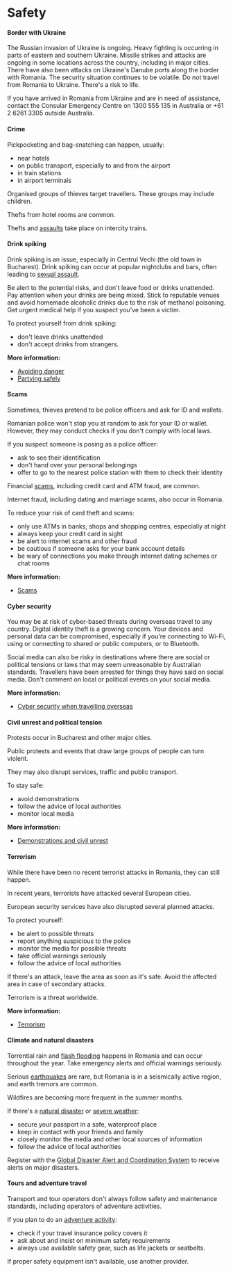 # Safety

#### Border with Ukraine

The Russian invasion of Ukraine is ongoing. Heavy fighting is occurring in parts of eastern and southern Ukraine. Missile strikes and attacks are ongoing in some locations across the country, including in major cities. There have also been attacks on Ukraine's Danube ports along the border with Romania. The security situation continues to be volatile. Do not travel from Romania to Ukraine. There's a risk to life.

If you have arrived in Romania from Ukraine and are in need of assistance, contact the Consular Emergency Centre on 1300 555 135 in Australia or +61 2 6261 3305 outside Australia.

#### Crime

Pickpocketing and bag-snatching can happen, usually:

* near hotels
* on public transport, especially to and from the airport
* in train stations
* in airport terminals

Organised groups of thieves target travellers. These groups may include children.

Thefts from hotel rooms are common.

Thefts and [assaults](/while-youre-away/crime/assaulted "I've been assaulted overseas") take place on intercity trains.

#### Drink spiking

Drink spiking is an issue, especially in Centrul Vechi (the old town in Bucharest). Drink spiking can occur at popular nightclubs and bars, often leading to [sexual assault](/before-you-go/safety/sexual-assault "Reducing the risk of sexual assault and harassment").

Be alert to the potential risks, and don't leave food or drinks unattended. Pay attention when your drinks are being mixed. Stick to reputable venues and avoid homemade alcoholic drinks due to the risk of methanol poisoning. Get urgent medical help if you suspect you’ve been a victim.

To protect yourself from drink spiking:

* don't leave drinks unattended
* don't accept drinks from strangers.

**More information:**

* [Avoiding danger](/before-you-go/safety/theft-robbery "Theft and robbery")
* [Partying safely](/before-you-go/safety/partying "Partying safely")

#### Scams

Sometimes, thieves pretend to be police officers and ask for ID and wallets.

Romanian police won't stop you at random to ask for your ID or wallet. However, they may conduct checks if you don't comply with local laws.

If you suspect someone is posing as a police officer:

* ask to see their identification
* don't hand over your personal belongings
* offer to go to the nearest police station with them to check their identity

Financial [scams](/before-you-go/safety/scams "Scams that affect travellers"), including credit card and ATM fraud, are common.

Internet fraud, including dating and marriage scams, also occur in Romania.

To reduce your risk of card theft and scams:

* only use ATMs in banks, shops and shopping centres, especially at night
* always keep your credit card in sight
* be alert to internet scams and other fraud
* be cautious if someone asks for your bank account details
* be wary of connections you make through internet dating schemes or chat rooms

**More information:**

* [Scams](/before-you-go/safety/scams "Scams that affect travellers")

#### Cyber security

You may be at risk of cyber-based threats during overseas travel to any country. Digital identity theft is a growing concern. Your devices and personal data can be compromised, especially if you're connecting to Wi-Fi, using or connecting to shared or public computers, or to Bluetooth.

Social media can also be risky in destinations where there are social or political tensions or laws that may seem unreasonable by Australian standards. Travellers have been arrested for things they have said on social media. Don't comment on local or political events on your social media.

**More information:**

* [Cyber security when travelling overseas](/before-you-go/staying-safe/cyber-security "Cyber security when travelling overseas")

#### Civil unrest and political tension

Protests occur in Bucharest and other major cities.

Public protests and events that draw large groups of people can turn violent.

They may also disrupt services, traffic and public transport.

To stay safe:

* avoid demonstrations
* follow the advice of local authorities
* monitor local media

**More information:**

* [Demonstrations and civil unrest](/before-you-go/safety/protests-civil-unrest "Protests and civil unrest")

#### Terrorism

While there have been no recent terrorist attacks in Romania, they can still happen.

In recent years, terrorists have attacked several European cities.

European security services have also disrupted several planned attacks.

To protect yourself:

* be alert to possible threats
* report anything suspicious to the police
* monitor the media for possible threats
* take official warnings seriously
* follow the advice of local authorities

If there's an attack, leave the area as soon as it's safe. Avoid the affected area in case of secondary attacks.

Terrorism is a threat worldwide.

**More information:**

* [Terrorism](/before-you-go/safety/terrorism "Terrorism")

#### Climate and natural disasters

Torrential rain and [flash flooding](/before-you-go/safety/natural-disasters "Staying safe when there's a natural disaster") happens in Romania and can occur throughout the year. Take emergency alerts and official warnings seriously.

Serious [earthquakes](/before-you-go/safety/earthquakes-tsunamis "Earthquakes and tsunamis") are rare, but Romania is in a seismically active region, and earth tremors are common.

Wildfires are becoming more frequent in the summer months.

If there's a [natural disaster](/before-you-go/safety/natural-disasters "Staying safe when there's a natural disaster") or [severe weather](/while-youre-away/crisis-or-emergency/severe-weather-incident "There's a severe weather incident"):

* secure your passport in a safe, waterproof place
* keep in contact with your friends and family
* closely monitor the media and other local sources of information
* follow the advice of local authorities

Register with the [Global Disaster Alert and Coordination System](http://www.gdacs.org/) to receive alerts on major disasters.

#### Tours and adventure travel

Transport and tour operators don't always follow safety and maintenance standards, including operators of adventure activities.

If you plan to do an [adventure activity](/before-you-go/activities/adventure "Going overseas for sports and adventure"):

* check if your travel insurance policy covers it
* ask about and insist on minimum safety requirements
* always use available safety gear, such as life jackets or seatbelts.

If proper safety equipment isn't available, use another provider.